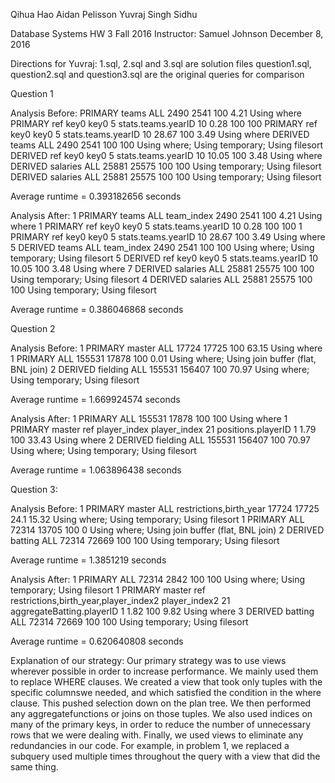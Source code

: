 
Qihua Hao
Aidan Pelisson
Yuvraj Singh Sidhu

Database Systems HW 3
Fall 2016
Instructor: Samuel Johnson
December 8, 2016

Directions for Yuvraj:
1.sql, 2.sql and 3.sql are solution files
question1.sql, question2.sql and question3.sql are the original queries for comparison

Question 1

Analysis Before:
PRIMARY	teams	ALL					                            2490	2541	100	    4.21	Using where
PRIMARY	<derived4>	ref	key0	key0	5	stats.teams.yearID	10	    0.28	100	    100	
PRIMARY	<derived3>	ref	key0	key0	5	stats.teams.yearID	10	    28.67	100	    3.49	Using where
DERIVED	teams	ALL					                            2490	2541	100	    100	    Using where; Using temporary; Using filesort
DERIVED	<derived5>	ref	key0	key0	5	stats.teams.yearID	10	    10.05	100	    3.48	Using where
DERIVED	salaries	ALL					                        25881	25575	100	    100	    Using temporary; Using filesort
DERIVED	salaries	ALL					                        25881	25575	100	    100	    Using temporary; Using filesort

Average runtime = 0.393182656 seconds

Analysis After:
1	PRIMARY	teams	    ALL	team_index				                    2490	2541	100	    4.21	Using where
1	PRIMARY	<derived5>	ref	key0	    key0	5	stats.teams.yearID	10	    0.28	100	    100	
1	PRIMARY	<derived4>	ref	key0	    key0	5	stats.teams.yearID	10	    28.67	100	    3.49	Using where
5	DERIVED	teams	    ALL	team_index				                    2490	2541	100	    100	    Using where; Using temporary; Using filesort
5	DERIVED	<derived7>	ref	key0	    key0	5	stats.teams.yearID	10	    10.05	100	    3.48	Using where
7	DERIVED	salaries	ALL					                            25881	25575	100	    100	    Using temporary; Using filesort
4	DERIVED	salaries	ALL					                            25881	25575	100	    100	    Using temporary; Using filesort

Average runtime = 0.386046868 seconds

Question 2

Analysis Before:
1	PRIMARY	master	    ALL					    17724	17725	100	   63.15	Using where
1	PRIMARY	<derived2>	ALL					    155531	17878	100	   0.01	    Using where; Using join buffer (flat, BNL join)
2	DERIVED	fielding	ALL					    155531	156407	100	   70.97	Using where; Using temporary; Using filesort

Average runtime = 1.669924574 seconds

Analysis After:
1	PRIMARY	<derived2>	ALL					                                    155531	17878	100	   100	    Using where
1	PRIMARY	master	ref	player_index	player_index	21	positions.playerID	1	    1.79	100	   33.43	Using where
2	DERIVED	fielding	ALL					                                    155531	156407	100	   70.97	Using where; Using temporary; Using filesort


Average runtime = 1.063896438 seconds

Question 3:

Analysis Before:
1	PRIMARY	master	    ALL	restrictions,birth_year				17724	17725	24.1	15.32	Using where; Using temporary; Using filesort
1	PRIMARY	<derived2>	ALL					                    72314	13705	100	    0	    Using where; Using join buffer (flat, BNL join)
2	DERIVED	batting	    ALL					                    72314	72669	100	    100	    Using temporary; Using filesort


Average runtime = 1.3851219 seconds

Analysis After:
1	PRIMARY	<derived3>	ALL					                                                                    72314	2842	100	   100	Using where; Using temporary; Using filesort
1	PRIMARY	master	ref	restrictions,birth_year,player_index2	player_index2	21	aggregateBatting.playerID	1	    1.82	100	   9.82	Using where
3	DERIVED	batting	ALL					                                                                        72314	72669	100	100	Using temporary; Using filesort


Average runtime = 0.620640808 seconds

Explanation of our strategy:
Our primary strategy was to use views wherever possible in order to increase performance. We mainly used them to replace WHERE clauses. We created a view that took only tuples with the specific columnswe needed, and which satisfied the condition in the where clause. This pushed selection down on the plan tree. We then performed any aggregatefunctions or joins on those tuples. We also used indices on many of the primary keys, in order to reduce the number of unnecessary rows that we were dealing with. Finally, we used views to eliminate any redundancies in our code. For example, in problem 1, we replaced a subquery used multiple times throughout the query with a view that did the same thing.


